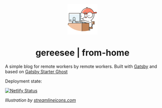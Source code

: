 <p align="center">
  <a href="https://www.gereesee.com">
    <img alt="gereesee-logo" src="docs/img/icon.png" width="100" />
  </a>
</p>
<h1 align="center">
  gereesee | from-home
</h1>

A simple blog for remote workers by remote workers. Built with [Gatsby](https://www.gatsbyjs.com/) and based on [Gatsby Starter Ghost](https://github.com/TryGhost/gatsby-starter-ghost)

Deployment state: 

[![Netlify Status](https://api.netlify.com/api/v1/badges/a432eaf4-b4be-4c44-b823-d4097f90606d/deploy-status)](https://app.netlify.com/sites/www-gereesee-com/deploys)

*Illustration by [streamlineicons.com](https://streamlineicons.com/)*
